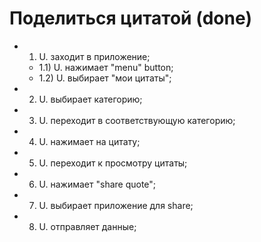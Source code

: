 # Поделиться цитатой (done)

* 1) U. заходит в приложение;
  * 1.1) U. нажимает "menu" button;
  * 1.2) U. выбирает "мои цитаты";
* 2) U. выбирает категорию;
* 3) U. переходит в соответствующую категорию;
* 4) U. нажимает на цитату;
* 5) U. переходит к просмотру цитаты;
* 6) U. нажимает "share quote";
* 7) U. выбирает приложение для share;
* 8) U. отправляет данные;
